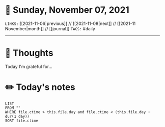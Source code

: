 # 📅 Sunday, November 07, 2021
`LINKS:` [[2021-11-06|previous]] // [[2021-11-08|next]] // [[2021-11 November|month]] // [[journal]] 
`TAGS:` #daily

---
# 💭 Thoughts
Today I'm grateful for...

# ✏️ Today's notes
```dataview
LIST 
FROM ""
WHERE file.ctime > this.file.day and file.ctime < (this.file.day + dur(1 day))
SORT file.ctime
```
